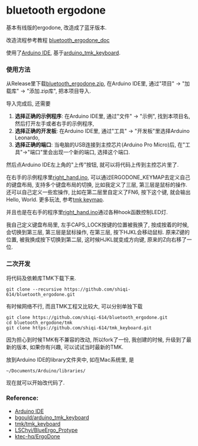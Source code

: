 bluetooth ergodone
====================
基本有线版的ergodone, 改造成了蓝牙版本.

改造流程参考教程 [bluetooth_ergodone_doc](https://github.com/shiqi-614/bluetooth_ergodone_doc)


使用了[Arduino IDE](https://www.arduino.cc/en/software), 基于[arduino_tmk_keyboard](https://github.com/bgould/arduino_tmk_keyboard).

### 使用方法
从Release里下载[bluetooth_ergodone.zip](https://github.com/shiqi-614/bluetooth_ergodone/releases/download/1.0/bluetooth_ergodone.zip), 在Arduino IDE里, 通过"项目" -> "加载库" -> "添加.zip库", 把本项目导入.

导入完成后, 还需要
1. **选择正确的示例程序**: 在Arduino IDE里, 通过"文件" -> "示例", 找到本项目名, 然后打开左手或者右手的示例程序,
2. **选择正确的开发板**: 在Arduino IDE里, 通过"工具" -> "开发板"里选择Arduino Leonardo,
3. **选择正确的端口**: 当电脑的USB连接到主控芯片(Arduino Pro Micro)后, 在"工具"->"端口"里会出现一个新的端口, 选择这个端口.

然后点Arduino IDE左上角的"上传"按钮, 就可以将代码上传到主控芯片里了.

在右手的示例程序里[right_hand.ino](../examples/right_hand/right_hand.ino), 可以通过ERGODONE_KEYMAP去定义自己的键盘布局, 支持多个键盘布局的切换, 比如我定义了三层, 第三层是鼠标的操作. 还可以自己定义一些宏操作, 比如在第二层里自定义了FN6, 按下这个键, 就会输出Hello, World. 更多玩法, 参考[tmk keymap](https://github.com/tmk/tmk_keyboard/blob/master/tmk_core/doc/keymap.md).

并且也是在右手的程序里[right_hand.ino](../examples/right_hand/right_hand.ino)通过各种hook函数控制LED灯.

我自己定义键盘布局里, 左手CAPS_LOCK按键的位置被我换了, 按成按着的时候, 会切换到第三层, 第三层是鼠标操作, 在第三层, 按下HJKL会移动鼠标. 原来Z键的位置, 被我换成按下切换到第二层, 这时候HJKL就变成方向键, 原来的Z向右移了一位.

### 二次开发
将代码及依赖库TMK下载下来.
<pre><code>git clone --recursive https://github.com/shiqi-614/bluetooth_ergodone.git</code></pre>

有时候网络不行, 而且TMK工程又比较大, 可以分别单独下载
<pre><code>git clone https://github.com/shiqi-614/bluetooth_ergodone.git 
cd bluetooth_ergodone/tmk 
git clone https://github.com/shiqi-614/tmk_keyboard.git </code></pre>

因为担心到时候TMK有不兼容的改动, 所以fork了一份, 我创建的时候, 升级到了最新的版本, 如果你有兴趣, 可以试试当时最新的TMK.

放到Arduino IDE的library文件夹中, 如在Mac系统里, 是
<pre><code>~/Documents/Arduino/libraries/</pre></code>
现在就可以开始改代码了.

### Reference: 
* [Arduino IDE](https://www.arduino.cc/en/software/)
* [bgould/arduino_tmk_keyboard](https://github.com/bgould/arduino_tmk_keyboard)
* [tmk/tmk_keyboard](https://github.com/tmk/tmk_keyboard)
* [LSChyi/BlueErgo_Protype](https://github.com/LSChyi/BlueErgo_Protype)
* [ktec-hq/ErgoDone](https://github.com/ktec-hq/ErgoDone)
